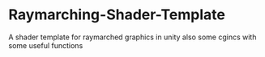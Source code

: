 # Raymarching-Shader-Template
A shader template for raymarched graphics in unity
also some cgincs with some useful functions
